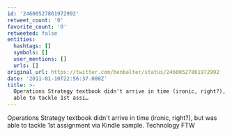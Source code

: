 ```yaml
---
id: '24600527861972992'
retweet_count: '0'
favorite_count: '0'
retweeted: false
entities:
  hashtags: []
  symbols: []
  user_mentions: []
  urls: []
original_url: https://twitter.com/benbalter/status/24600527861972992
date: '2011-01-10T22:56:37.000Z'
title: >-
  Operations Strategy textbook didn't arrive in time (ironic, right?), but was
  able to tackle 1st assi…
---
```


Operations Strategy textbook didn't arrive in time (ironic, right?), but was able to tackle 1st assignment via Kindle sample. Technology FTW